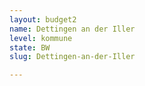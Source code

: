 ```yaml
---
layout: budget2
name: Dettingen an der Iller
level: kommune
state: BW
slug: Dettingen-an-der-Iller

---
```



